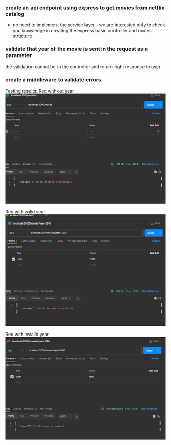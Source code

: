 ### create an api endpoint using express to get movies from netflix catalog
- no need to implement the service layer - we are interested only to check you knowledge in creating the express basic controller and routes structure

### validate that year of the movie is sent in the request as a parameter 
the validation cannot be in the controller and return right response to user

### create a middleware to validate errors

Testing results:
Req without year
![alt text](image.png)

Req with valid year
![alt text](image-1.png)

Req with invalid year 
![alt text](image-2.png)
